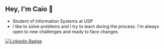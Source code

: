 ## Hey, I'm Caio 👋

- Student of Information Systems at USP
- I like to solve problems and I try to learn during the process. I'm always open to new challenges and ready to face changes

[![Linkedin Badge](https://img.shields.io/badge/-LinkedIn-blue?style=flat-square&logo=Linkedin&logoColor=white&link=https://www.linkedin.com/in/caio-nakazawa-476b94169/)](https://www.linkedin.com/in/caio-nakazawa-476b94169/)
